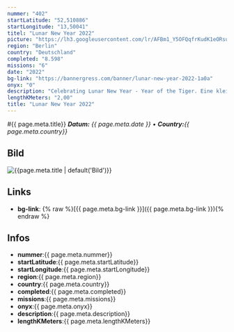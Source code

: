 ```yaml
---
nummer: "402"
startLatitude: "52,510886"
startLongitude: "13,50041"
titel: "Lunar New Year 2022"
picture: "https://lh3.googleusercontent.com/lr/AFBm1_Y5OFQqfrKudK1eORsuJEVsjkAxGUOAY_XeHaheevtkzE2DYI72_nWMgo88SEqbnaSrz2_AYwwBXwJ4v3COhzDI2q4TWl7JVW_nldVEngq2iEgPfRGTw_jPvUZeJu9t2Lco89189ytYVYlDYTuT082NgR4jjFiBZ3jMVO_Ygi1pS0yv6maHX6FbbIGrs9h_8SBc6jTK3wZjgf6LeDl-BWUl8gXWOqHvg_dzBSXolGHeidjUxDaZsHH-PCy6IZKUD304dy2ikN2yWxkTBLkLr4wBA6PiLz2evNziVzYnIqeCXDfzc14oYtayjeYT2MISgwzmrLQq38gtp_JKxW5UHsE_Ng8UyDZV4tY9XBwJMcWnT_23FPbQmvomb1_pPnW-G6i7SOa1v6-wmPywZVol9cY5VCztiMQo4UBGLaIrgrp8-5tOP4LxRgF64mIa1R-qVkSjsBoSYzHAu-HCxOjCdVjbz0k2VwLW0yNkRzXWzPUY1LmuqLUbHedmSOS3Nwd2wzD50QsaqP_admZGq0XLnlE4_P2oYfjwzJtr5jdZsG7nNjoB8Wy-J-cNf-NyaL5nP8YAJMYdn99uXl9Qav2qwyVh5PLFxLCAEIRUPStRRZAg-QRvZ4L7qbjwGcB_zMh_oNqLhzaZvK6oqA8I4ASVz3S2bQPdlmBfD5c1G706ieT890fFNrPEVPlV6z3yJSpaaNj5HFiVFDqXVrD_6wlFa4WszavXd4520suPGiiKyvC0YFsPJqWnQn0cXxLikNiRB94iIwzlGMi-AqrMXboloB89sd16QWCKdoX-OGtdarQ5SplOKj72mMLsStGVDO3bLxgCEb3kFS-DMGFcnFNK8T_TFeunWcH-K5T9"
region: "Berlin"
country: "Deutschland"
completed: "8.598"
missions: "6"
date: "2022"
bg-link: "https://bannergress.com/banner/lunar-new-year-2022-1a0a"
onyx: "0"
description: "Celebrating Lunar New Year - Year of the Tiger. Eine kleine Entdeckungstour durch den Weitlingkiez von Lichtenberg."
lengthKMeters: "2,00"
title: "Lunar New Year 2022"
---
```


#{{ page.meta.title}}
_**Datum:** {{ page.meta.date }} • **Country:**{{ page.meta.country}}_

## Bild
![{{page.meta.title | default('Bild')}}]({{page.meta.picture}})

## Links
- **bg-link**: {% raw %}[{{ page.meta.bg-link }}]({{ page.meta.bg-link }}){% endraw %}

## Infos
- **nummer**:{{ page.meta.nummer}}
- **startLatitude**:{{ page.meta.startLatitude}}
- **startLongitude**:{{ page.meta.startLongitude}}
- **region**:{{ page.meta.region}}
- **country**:{{ page.meta.country}}
- **completed**:{{ page.meta.completed}}
- **missions**:{{ page.meta.missions}}
- **onyx**:{{ page.meta.onyx}}
- **description**:{{ page.meta.description}}
- **lengthKMeters**:{{ page.meta.lengthKMeters}}


